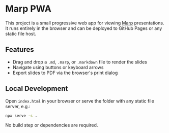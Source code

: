 # Marp PWA

This project is a small progressive web app for viewing [Marp](https://marp.app/) presentations. It runs entirely in the browser and can be deployed to GitHub Pages or any static file host.

## Features

- Drag and drop a `.md`, `.marp`, or `.markdown` file to render the slides
- Navigate using buttons or keyboard arrows
- Export slides to PDF via the browser's print dialog

## Local Development

Open `index.html` in your browser or serve the folder with any static file server, e.g.:

```bash
npx serve -s .
```

No build step or dependencies are required.

